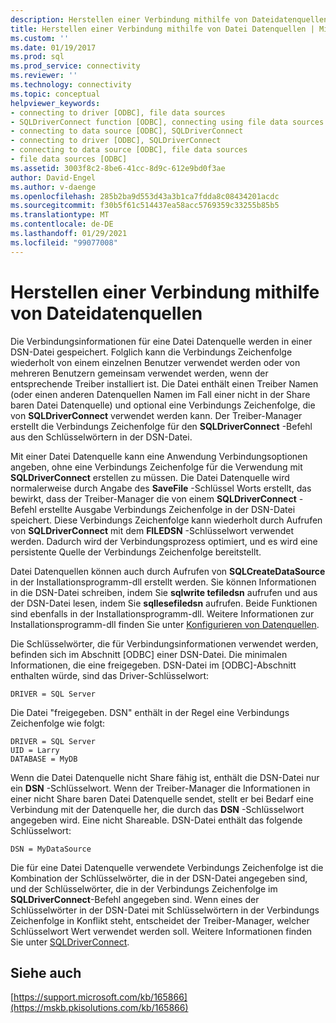 ```yaml
---
description: Herstellen einer Verbindung mithilfe von Dateidatenquellen
title: Herstellen einer Verbindung mithilfe von Datei Datenquellen | Microsoft-Dokumentation
ms.custom: ''
ms.date: 01/19/2017
ms.prod: sql
ms.prod_service: connectivity
ms.reviewer: ''
ms.technology: connectivity
ms.topic: conceptual
helpviewer_keywords:
- connecting to driver [ODBC], file data sources
- SQLDriverConnect function [ODBC], connecting using file data sources
- connecting to data source [ODBC], SQLDriverConnect
- connecting to driver [ODBC], SQLDriverConnect
- connecting to data source [ODBC], file data sources
- file data sources [ODBC]
ms.assetid: 3003f8c2-8be6-41cc-8d9c-612e9bd0f3ae
author: David-Engel
ms.author: v-daenge
ms.openlocfilehash: 285b2ba9d553d43a3b1ca7fdda8c08434201acdc
ms.sourcegitcommit: f30b5f61c514437ea58acc5769359c33255b85b5
ms.translationtype: MT
ms.contentlocale: de-DE
ms.lasthandoff: 01/29/2021
ms.locfileid: "99077008"
---
```

# <a name="connecting-using-file-data-sources"></a>Herstellen einer Verbindung mithilfe von Dateidatenquellen
Die Verbindungsinformationen für eine Datei Datenquelle werden in einer DSN-Datei gespeichert. Folglich kann die Verbindungs Zeichenfolge wiederholt von einem einzelnen Benutzer verwendet werden oder von mehreren Benutzern gemeinsam verwendet werden, wenn der entsprechende Treiber installiert ist. Die Datei enthält einen Treiber Namen (oder einen anderen Datenquellen Namen im Fall einer nicht in der Share baren Datei Datenquelle) und optional eine Verbindungs Zeichenfolge, die von **SQLDriverConnect** verwendet werden kann. Der Treiber-Manager erstellt die Verbindungs Zeichenfolge für den **SQLDriverConnect** -Befehl aus den Schlüsselwörtern in der DSN-Datei.  
  
 Mit einer Datei Datenquelle kann eine Anwendung Verbindungsoptionen angeben, ohne eine Verbindungs Zeichenfolge für die Verwendung mit **SQLDriverConnect** erstellen zu müssen. Die Datei Datenquelle wird normalerweise durch Angabe des **SaveFile** -Schlüssel Worts erstellt, das bewirkt, dass der Treiber-Manager die von einem **SQLDriverConnect** -Befehl erstellte Ausgabe Verbindungs Zeichenfolge in der DSN-Datei speichert. Diese Verbindungs Zeichenfolge kann wiederholt durch Aufrufen von **SQLDriverConnect** mit dem **FILEDSN** -Schlüsselwort verwendet werden. Dadurch wird der Verbindungsprozess optimiert, und es wird eine persistente Quelle der Verbindungs Zeichenfolge bereitstellt.  
  
 Datei Datenquellen können auch durch Aufrufen von **SQLCreateDataSource** in der Installationsprogramm-dll erstellt werden. Sie können Informationen in die DSN-Datei schreiben, indem Sie **sqlwrite tefiledsn** aufrufen und aus der DSN-Datei lesen, indem Sie **sqllesefiledsn** aufrufen. Beide Funktionen sind ebenfalls in der Installationsprogramm-dll. Weitere Informationen zur Installationsprogramm-dll finden Sie unter [Konfigurieren von Datenquellen](../../../odbc/reference/install/configuring-data-sources.md).  
  
 Die Schlüsselwörter, die für Verbindungsinformationen verwendet werden, befinden sich im Abschnitt [ODBC] einer DSN-Datei. Die minimalen Informationen, die eine freigegeben. DSN-Datei im [ODBC]-Abschnitt enthalten würde, sind das Driver-Schlüsselwort:  
  
```  
DRIVER = SQL Server  
```  
  
 Die Datei "freigegeben. DSN" enthält in der Regel eine Verbindungs Zeichenfolge wie folgt:  
  
```  
DRIVER = SQL Server  
UID = Larry  
DATABASE = MyDB  
```  
  
 Wenn die Datei Datenquelle nicht Share fähig ist, enthält die DSN-Datei nur ein **DSN** -Schlüsselwort. Wenn der Treiber-Manager die Informationen in einer nicht Share baren Datei Datenquelle sendet, stellt er bei Bedarf eine Verbindung mit der Datenquelle her, die durch das **DSN** -Schlüsselwort angegeben wird. Eine nicht Shareable. DSN-Datei enthält das folgende Schlüsselwort:  
  
```  
DSN = MyDataSource  
```  
  
 Die für eine Datei Datenquelle verwendete Verbindungs Zeichenfolge ist die Kombination der Schlüsselwörter, die in der DSN-Datei angegeben sind, und der Schlüsselwörter, die in der Verbindungs Zeichenfolge im **SQLDriverConnect**-Befehl angegeben sind. Wenn eines der Schlüsselwörter in der DSN-Datei mit Schlüsselwörtern in der Verbindungs Zeichenfolge in Konflikt steht, entscheidet der Treiber-Manager, welcher Schlüsselwort Wert verwendet werden soll. Weitere Informationen finden Sie unter [SQLDriverConnect](../../../odbc/reference/syntax/sqldriverconnect-function.md).  
  
## <a name="see-also"></a>Siehe auch  
 [https://support.microsoft.com/kb/165866](https://mskb.pkisolutions.com/kb/165866)
